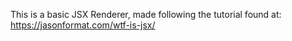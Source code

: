 This is a basic JSX Renderer, made following the tutorial found at:
https://jasonformat.com/wtf-is-jsx/
